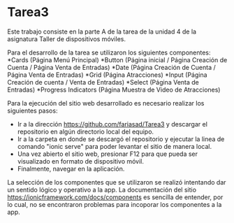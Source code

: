 # Tarea3
Este trabajo consiste en la parte A de la tarea de la unidad 4 de la asignatura Taller de dispositivos móviles.

Para el desarrollo de la tarea se utilizaron los siguientes componentes:
*Cards (Página Menú Principal)
*Button (Página inicial / Página Creación de Cuenta / Página Venta de Entradas)
*Date (Página Creación de Cuenta / Página Venta de Entradas)
*Grid (Página Atracciones)
*Input (Página Creación de cuenta / Venta de Entradas)
*Select (Página Venta de Entradas)
*Progress Indicators (Página Muestra de Video de Atracciones)

Para la ejecución del sitio web desarrollado es necesario realizar los siguientes pasos:
* Ir a la dirección https://github.com/fariasad/Tarea3 y descargar el repositorio en algún directorio local del equipo.
* Ir a la carpeta en donde se descargó el repositorio y ejecutar la linea de comando "ionic serve" para poder levantar el sitio de manera local.
* Una vez abierto el sitio web, presionar F12 para que pueda ser visualizado en formato de dispositivo móvil.
* Finalmente, navegar en la aplicación.

La selección de los componentes que se utilizaron se realizó intentando dar un sentido lógico y operativo a la app.
La documentación del sitio https://ionicframework.com/docs/components es sencilla de entender, por lo cual, no se encontraron problemas para incoporar los componentes a la app.